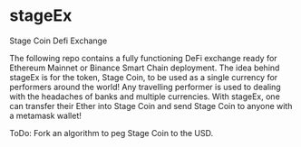 # stageEx

Stage Coin Defi Exchange

The following repo contains a fully functioning DeFi exchange ready for Ethereum Mainnet or Binance Smart Chain deployment. The idea behind stageEx is for the token, Stage Coin, to be used as a single currency for performers around the world! Any travelling performer is used to dealing with the headaches of banks and multiple currencies. With stageEx, one can transfer their Ether into Stage Coin and send Stage Coin to anyone with a metamask wallet!

ToDo: Fork an algorithm to peg Stage Coin to the USD. 